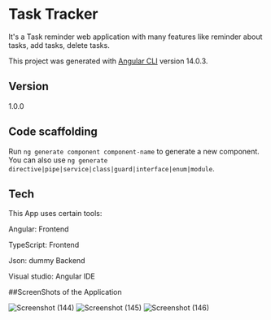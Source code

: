 # Task Tracker
It's a Task reminder web application with many features like reminder about tasks, add tasks, delete tasks.

This project was generated with [Angular CLI](https://github.com/angular/angular-cli) version 14.0.3.

## Version

1.0.0

## Code scaffolding

Run `ng generate component component-name` to generate a new component. You can also use `ng generate directive|pipe|service|class|guard|interface|enum|module`.

## Tech
This App uses certain tools:

Angular: Frontend

TypeScript: Frontend

Json: dummy Backend

Visual studio: Angular IDE 


##ScreenShots of the Application

![Screenshot (144)](https://user-images.githubusercontent.com/72186463/189548645-64d43b99-4143-4535-aed2-1df76adae052.png)
![Screenshot (145)](https://user-images.githubusercontent.com/72186463/189548650-2f9b131c-daf2-4933-9d74-f778015cf3bf.png)
![Screenshot (146)](https://user-images.githubusercontent.com/72186463/189548656-8cc2d0fb-81c2-4491-81a3-54efab32afb9.png)
